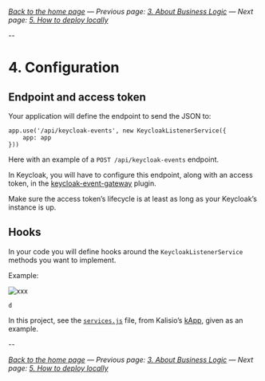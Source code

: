 
_[Back to the home page](../README.md)
— Previous page: [3. About Business Logic](./Business_Logic.md)
— Next page: [5. How to deploy locally](./Deploy.md)_



--

# 4. Configuration

## Endpoint and access token

Your application will define the 
endpoint to send the JSON to:

````
app.use('/api/keycloak-events', new KeycloakListenerService({
	app: app
}))
````

Here with an example of a `POST /api/keycloak-events`
endpoint.

In Keycloak, you will have to configure this
endpoint, along with an access token, in the
[keycloak-event-gateway](https://github.com/kalisio/keycloak-event-gateway) plugin.

Make sure the access token’s lifecycle is
at least as long as your Keycloak’s instance is up.

## Hooks

In your code you will define hooks around the 
`KeycloakListenerService`
methods you want to implement.

Example:


![xxx](x)

````
d
````

In this project, see the 
[`services.js`](../test/resources/kApp/api/src/services.js)
file,
from Kalisio’s [kApp](https://kalisio.github.io/kApp/),
given as an example.




-- 


_[Back to the home page](../README.md)
— Previous page: [3. About Business Logic](./Business_Logic.md)
— Next page: [5. How to deploy locally](./Deploy.md)_
